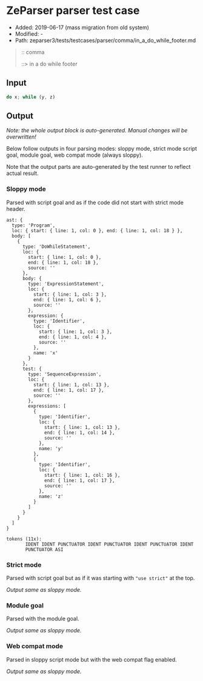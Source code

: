 # ZeParser parser test case

- Added: 2019-06-17 (mass migration from old system)
- Modified: -
- Path: zeparser3/tests/testcases/parser/comma/in_a_do_while_footer.md

> :: comma
>
> ::> in a do while footer

## Input

`````js
do x; while (y, z)
`````

## Output

_Note: the whole output block is auto-generated. Manual changes will be overwritten!_

Below follow outputs in four parsing modes: sloppy mode, strict mode script goal, module goal, web compat mode (always sloppy).

Note that the output parts are auto-generated by the test runner to reflect actual result.

### Sloppy mode

Parsed with script goal and as if the code did not start with strict mode header.

`````
ast: {
  type: 'Program',
  loc: { start: { line: 1, col: 0 }, end: { line: 1, col: 18 } },
  body: [
    {
      type: 'DoWhileStatement',
      loc: {
        start: { line: 1, col: 0 },
        end: { line: 1, col: 18 },
        source: ''
      },
      body: {
        type: 'ExpressionStatement',
        loc: {
          start: { line: 1, col: 3 },
          end: { line: 1, col: 6 },
          source: ''
        },
        expression: {
          type: 'Identifier',
          loc: {
            start: { line: 1, col: 3 },
            end: { line: 1, col: 4 },
            source: ''
          },
          name: 'x'
        }
      },
      test: {
        type: 'SequenceExpression',
        loc: {
          start: { line: 1, col: 13 },
          end: { line: 1, col: 17 },
          source: ''
        },
        expressions: [
          {
            type: 'Identifier',
            loc: {
              start: { line: 1, col: 13 },
              end: { line: 1, col: 14 },
              source: ''
            },
            name: 'y'
          },
          {
            type: 'Identifier',
            loc: {
              start: { line: 1, col: 16 },
              end: { line: 1, col: 17 },
              source: ''
            },
            name: 'z'
          }
        ]
      }
    }
  ]
}

tokens (11x):
       IDENT IDENT PUNCTUATOR IDENT PUNCTUATOR IDENT PUNCTUATOR IDENT
       PUNCTUATOR ASI
`````

### Strict mode

Parsed with script goal but as if it was starting with `"use strict"` at the top.

_Output same as sloppy mode._

### Module goal

Parsed with the module goal.

_Output same as sloppy mode._

### Web compat mode

Parsed in sloppy script mode but with the web compat flag enabled.

_Output same as sloppy mode._
